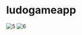 # ludogameapp
 ![5](https://user-images.githubusercontent.com/91142792/138026302-ffef1c5c-bf07-4ed2-bbf9-57bceed9a96c.png)
![6](https://user-images.githubusercontent.com/91142792/138026307-f43d71c8-9efd-4f72-9689-5a49cccbef72.png)

